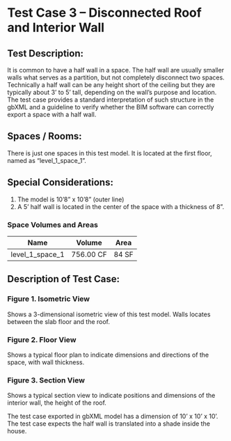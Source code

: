 # Test Case 3 – Disconnected Roof and Interior Wall
## Test Description:
It is common to have a half wall in a space. The half wall are usually smaller walls what serves as a partition, but not completely disconnect two spaces. Technically a half wall can be any height short of the ceiling but they are typically about 3’ to 5’ tall, depending on the wall’s purpose and location. The test case provides a standard interpretation of such structure in the gbXML and a guideline to verify whether the BIM software can correctly export a space with a half wall.
## Spaces / Rooms:
There is just one spaces in this test model. It is located at the first floor, named as “level_1_space_1”.
## Special Considerations:
1.	The model is 10’8” x 10’8” (outer line)
2.	A 5’ half wall is located in the center of the space with a thickness of 8”.
### Space Volumes and Areas

| Name            | Volume    | Area  |
|-----------------|-----------|-------|
| level_1_space_1 | 756.00 CF | 84 SF |


## Description of Test Case:
### Figure 1. Isometric View
Shows a 3-dimensional isometric view of this test model. Walls locates between the slab floor and the roof.
### Figure 2. Floor View
Shows a typical floor plan to indicate dimensions and directions of the space, with wall thickness.
### Figure 3. Section View
Shows a typical section view to indicate positions and dimensions of the interior wall, the height of the roof.

The test case exported in gbXML model has a dimension of 10’ x 10’ x 10’.
The test case expects the half wall is translated into a shade inside the house.
